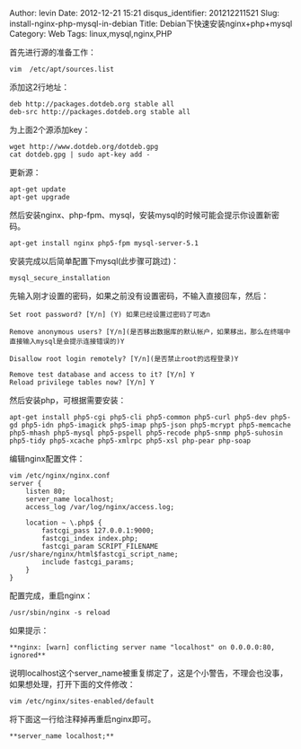 Author: levin
Date: 2012-12-21 15:21
disqus_identifier: 201212211521
Slug: install-nginx-php-mysql-in-debian
Title: Debian下快速安装nginx+php+mysql
Category: Web
Tags: linux,mysql,nginx,PHP

首先进行源的准备工作：

    vim  /etc/apt/sources.list

添加这2行地址：

    deb http://packages.dotdeb.org stable all
    deb-src http://packages.dotdeb.org stable all

<!-- more -->
为上面2个源添加key：

    wget http://www.dotdeb.org/dotdeb.gpg
    cat dotdeb.gpg | sudo apt-key add -

更新源：

    apt-get update
    apt-get upgrade

然后安装nginx、php-fpm、mysql，安装mysql的时候可能会提示你设置新密码。

    apt-get install nginx php5-fpm mysql-server-5.1

安装完成以后简单配置下mysql(此步骤可跳过)：

    mysql_secure_installation

先输入刚才设置的密码，如果之前没有设置密码，不输入直接回车，然后：
        
    Set root password? [Y/n] (Y) 如果已经设置过密码了可选n

    Remove anonymous users? [Y/n](是否移出数据库的默认帐户，如果移出，那么在终端中直接输入mysql是会提示连接错误的)Y

    Disallow root login remotely? [Y/n](是否禁止root的远程登录)Y

    Remove test database and access to it? [Y/n] Y
    Reload privilege tables now? [Y/n] Y

然后安装php，可根据需要安装：

    apt-get install php5-cgi php5-cli php5-common php5-curl php5-dev php5-gd php5-idn php5-imagick php5-imap php5-json php5-mcrypt php5-memcache php5-mhash php5-mysql php5-pspell php5-recode php5-snmp php5-suhosin php5-tidy php5-xcache php5-xmlrpc php5-xsl php-pear php-soap

编辑nginx配置文件：

    vim /etc/nginx/nginx.conf
    server {
        listen 80;
        server_name localhost;
        access_log /var/log/nginx/access.log;

        location ~ \.php$ {
            fastcgi_pass 127.0.0.1:9000;
            fastcgi_index index.php;
            fastcgi_param SCRIPT_FILENAME /usr/share/nginx/html$fastcgi_script_name;
            include fastcgi_params;
        }
    }

配置完成，重启nginx：

    /usr/sbin/nginx -s reload

如果提示：

    **nginx: [warn] conflicting server name "localhost" on 0.0.0.0:80, ignored**

说明localhost这个server\_name被重复绑定了，这是个小警告，不理会也没事，如果想处理，打开下面的文件修改：

    vim /etc/nginx/sites-enabled/default

将下面这一行给注释掉再重启nginx即可。

    **server_name localhost;**

